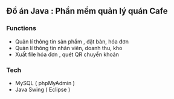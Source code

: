 
## Đồ án Java : Phần mềm quản lý quán Cafe 


### Functions

- Quản lí thông tin sản phẩm , đặt bàn, hóa đơn
- Quản lí thông tin nhân viên, doanh thu, kho  
- Xuất file hóa đơn , quét QR chuyển khoản



### Tech

- MySQL ( phpMyAdmin )
- Java Swing ( Eclipse )


